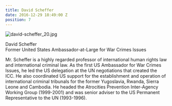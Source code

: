 ```yaml
---
title: David Scheffer
date: 2016-12-29 18:49:00 Z
position: 7
---
```


![david-scheffer_20.jpg](/uploads/david-scheffer_20.jpg)

David Scheffer <br> Former United States Ambassador-at-Large for War Crimes Issues


Mr. Scheffer is a highly regarded professor of international human rights law and international criminal law. As the first US Ambassador for War Crimes Issues, he led the US delegation at the UN negotiations that created the ICC. He also coordinated US support for the establishment and operation of international criminal tribunals for the former Yugoslavia, Rwanda, Sierra Leone and Cambodia. He headed the Atrocities Prevention Inter-Agency Working Group (1999-2001) and was senior adviser to the US Permanent Representative to the UN (1993-1996).
